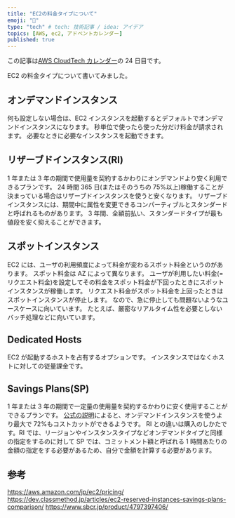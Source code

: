 ```yaml
---
title: "EC2の料金タイプについて"
emoji: "💸"
type: "tech" # tech: 技術記事 / idea: アイデア
topics: [AWS, ec2, アドベントカレンダー]
published: true
---
```


この記事は[AWS CloudTech カレンダー](https://qiita.com/advent-calendar/2021/awscloudtech)の 24 日目です。

EC2 の料金タイプについて書いてみました。

## オンデマンドインスタンス

何も設定しない場合は、EC2 インスタンスを起動するとデフォルトでオンデマンドインスタンスになります。
秒単位で使ったら使った分だけ料金が請求されます。
必要なときに必要なインスタンスを起動できます。

## リザーブドインスタンス(RI)

1 年または 3 年の期間で使用量を契約するかわりにオンデマンドより安く利用できるプランです。
24 時間 365 日(またはそのうちの 75%以上)稼働することが決まっている場合はリザーブドインスタンスを使うと安くなります。
リザーブドインスタンスには、期間中に属性を変更できるコンパーティブルとスタンダードと呼ばれるものがあります。
3 年間、全額前払い、スタンダードタイプが最も値段を安く抑えることができます。

## スポットインスタンス

EC2 には、ユーザの利用頻度によって料金が変わるスポット料金というのがあります。
スポット料金は AZ によって異なります。
ユーザが利用したい料金(=リクエスト料金)を設定してその料金をスポット料金が下回ったときにスポットインスタンスが稼働します。
リクエスト料金がスポット料金を上回ったときはスポットインスタンスが停止します。
なので、急に停止しても問題ないようなユースケースに向いています。
たとえば、厳密なリアルタイム性を必要としないバッチ処理などに向いています。

## Dedicated Hosts

EC2 が起動するホストを占有するオプションです。
インスタンスではなくホストに対しての従量課金です。

## Savings Plans(SP)

1 年または 3 年の期間で一定量の使用量を契約するかわりに安く使用することができるプランです。
[公式の説明](https://aws.amazon.com/jp/savingsplans/)によると、オンデマンドインスタンスを使うより最大で 72%もコストカットができるようです。
RI との違いは購入のしかたです。RI では、リージョンやインスタンスタイプなどオンデマンドタイプと同様の指定をするのに対して SP では、コミットメント額と呼ばれる 1 時間あたりの金額の指定をする必要があるため、自分で金額を計算する必要があります。

## 参考

https://aws.amazon.com/jp/ec2/pricing/
https://dev.classmethod.jp/articles/ec2-reserved-instances-savings-plans-comparison/
https://www.sbcr.jp/product/4797397406/
